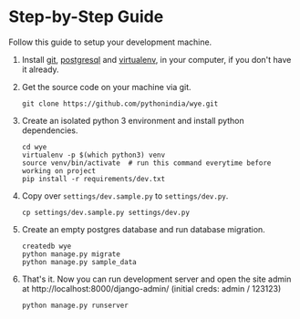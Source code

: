 # Step-by-Step Guide

Follow this guide to setup your development machine.

1. Install [git], [postgresql] and [virtualenv], in your computer, if you don't have it already.
2. Get the source code on your machine via git.
    
    ```shell
    git clone https://github.com/pythonindia/wye.git
    ```

3. Create an isolated python 3 environment and install python dependencies.

    ```shell
    cd wye
    virtualenv -p $(which python3) venv
    source venv/bin/activate  # run this command everytime before working on project
    pip install -r requirements/dev.txt
    ```

4. Copy over `settings/dev.sample.py` to `settings/dev.py`.

    ```
    cp settings/dev.sample.py settings/dev.py
    ```

5. Create an empty postgres database and run database migration.

    ```
    createdb wye
    python manage.py migrate
    python manage.py sample_data
    ```

6. That's it. Now you can run development server and open the site admin at http://localhost:8000/django-admin/ (initial creds: admin / 123123)

    ```
    python manage.py runserver
    ```


[git]: https://git-scm.com/downloads
[virtualenv]: https://virtualenv.pypa.io/
[postgresql]: http://www.postgresql.org/download/
